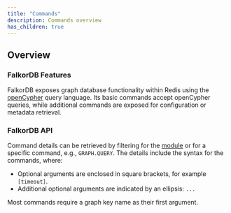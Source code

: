 ```yaml
---
title: "Commands"
description: Commands overview
has_children: true
---
```


## Overview

### FalkorDB Features

FalkorDB exposes graph database functionality within Redis using the [openCypher](https://opencypher.org/) query language. Its basic commands accept openCypher queries, while additional commands are exposed for configuration or metadata retrieval.

### FalkorDB API

Command details can be retrieved by filtering for the [module](/commands/?group=graph) or for a specific command, e.g., `GRAPH.QUERY`.
The details include the syntax for the commands, where:

*   Optional arguments are enclosed in square brackets, for example `[timeout]`.
*   Additional optional arguments are indicated by an ellipsis: `...`

Most commands require a graph key name as their first argument.
